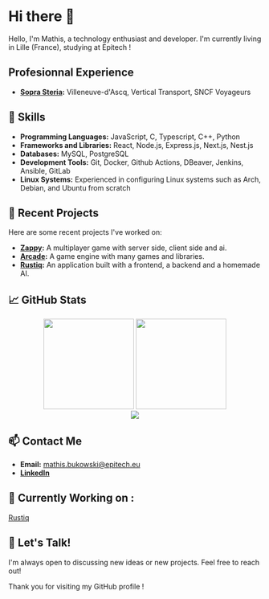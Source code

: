 # Hi there 👋

Hello, I'm Mathis, a technology enthusiast and developer. 
I'm currently living in Lille (France), studying at Epitech !

## Profesionnal Experience
- **[Sopra Steria](https://www.soprasteria.com/fr):** Villeneuve-d'Ascq, Vertical Transport, SNCF Voyageurs

## 🌟 Skills
- **Programming Languages:** JavaScript, C, Typescript, C++, Python
- **Frameworks and Libraries:** React, Node.js, Express.js, Next.js, Nest.js
- **Databases:** MySQL, PostgreSQL
- **Development Tools:** Git, Docker, Github Actions, DBeaver, Jenkins, Ansible, GitLab
- **Linux Systems:** Experienced in configuring Linux systems such as Arch, Debian, and Ubuntu from scratch

## 🔭 Recent Projects
Here are some recent projects I've worked on:
- **[Zappy](https://github.com/mathisbukowski/Zappy):** A multiplayer game with server side, client side and ai.
- **[Arcade](https://github.com/mathisbukowski/Arcade):** A game engine with many games and libraries.
- **[Rustiq](https://github.com/mathisbukowski/Rustiq):** An application built with a frontend, a backend and a homemade AI.

## 📈 GitHub Stats
<div align="center">
  <img height="180em" src="https://github-readme-stats.vercel.app/api?username=mathisbukowski&show_icons=true&theme=dark&include_all_commits=true&count_private=true&hide_border=true"/>
  <img height="180em" src="https://github-readme-stats.vercel.app/api/top-langs/?username=mathisbukowski&layout=compact&theme=dark&hide_border=true"/>
</div>
<div align="center">
  <img src="https://github-readme-activity-graph.vercel.app/graph?username=mathisbukowski&theme=github-compact&hide_border=true&area=true"/>
</div>


## 📫 Contact Me
- **Email:** [mathis.bukowski@epitech.eu](mailto:mathis.bukowski@epitech.eu)
- **[LinkedIn](https://www.linkedin.com/in/mathisbukowski/)**

## 🌱 Currently Working on :
[Rustiq](https://github.com/mathisbukowski/Rustiq) 

## 💬 Let's Talk!
I'm always open to discussing new ideas or new projects. Feel free to reach out!

Thank you for visiting my GitHub profile !
